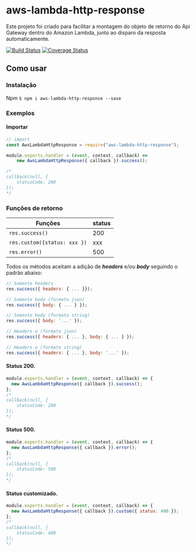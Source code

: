 # aws-lambda-http-response

Este projeto foi criado para facilitar a montagem do objeto de retorno do Api Gateway dentro do Amazon Lambda, junto ao disparo da resposta automaticamente.

[![Build Status](https://travis-ci.org/kelvinoenning/aws-lambda-http-response.svg?branch=master)](https://travis-ci.org/kelvinoenning/aws-lambda-http-response)
[![Coverage Status](https://coveralls.io/repos/github/kelvinoenning/aws-lambda-http-response/badge.svg?branch=master)](https://coveralls.io/github/kelvinoenning/aws-lambda-http-response?branch=master)

## Como usar

### Instalação

Npm `$ npm i aws-lambda-http-response --save`

### Exemplos

#### Importar

```js
// import
const AwsLambdaHttpResponse = require("aws-lambda-http-response");

module.exports.handler = (event, context, callback) => 
    new AwsLambdaHttpResponse({ callback }).success();

/*
callback(null, { 
    statusCode: 200
});
*/
```

### Funções de retorno

| Funções                      | status |
| ---------------------------- | ------ |
| `res.success()`              | 200    |
| `res.custom({status: xxx })` | xxx    |
| `res.error()`                | 500    |

Todos os métodos aceitam a adição de **_headers_** e/ou **_body_** seguindo o padrão abaixo:

```js
// Somente headers
res.success({ headers: { ... }});

// Somente body (formato json)
res.success({ body: { ... } });

// Somente body (formato string)
res.success({ body: '...' });

// Headers e (formato json)
res.success({ headers: { ... }, body: { ... } });

// Headers e (formato string)
res.success({ headers: { ... }, body: '...' });
```

#### Status 200.

```js
module.exports.handler = (event, context, callback) => {
  new AwsLambdaHttpResponse({ callback }).success();
};
/*
callback(null, { 
    statusCode: 200
});
*/
```

#### Status 500.

```js
module.exports.handler = (event, context, callback) => {
  new AwsLambdaHttpResponse({ callback }).error();
};
/*
callback(null, { 
    statusCode: 500
});
*/
```

#### Status customizado.

```js
module.exports.handler = (event, context, callback) => {
  new AwsLambdaHttpResponse({ callback }).custom({ status: 400 });
};
/*
callback(null, { 
    statusCode: 400
});
*/
```
